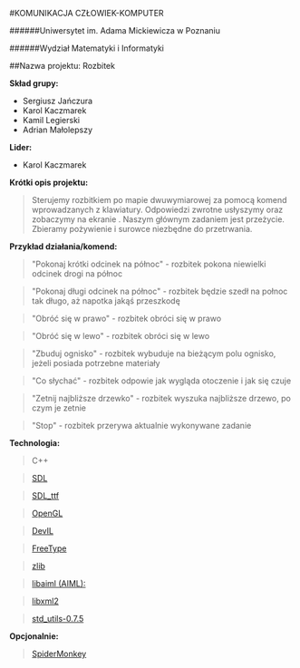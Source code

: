 ﻿#KOMUNIKACJA CZŁOWIEK-KOMPUTER

######Uniwersytet im. Adama Mickiewicza w Poznaniu

######Wydział Matematyki i Informatyki

##Nazwa projektu: Rozbitek

**Skład grupy:**
* Sergiusz Jańczura
* Karol Kaczmarek
* Kamil Legierski
* Adrian Małolepszy

**Lider:**
* Karol Kaczmarek


**Krótki opis projektu:**
> Sterujemy rozbitkiem po mapie dwuwymiarowej za pomocą komend wprowadzanych z klawiatury. Odpowiedzi zwrotne usłyszymy oraz zobaczymy na ekranie . Naszym głównym zadaniem jest przeżycie. Zbieramy pożywienie i surowce niezbędne do przetrwania.


**Przykład działania/komend:**

> "Pokonaj krótki odcinek na północ" - rozbitek pokona niewielki odcinek drogi na północ

> "Pokonaj długi odcinek na północ" - rozbitek będzie szedł na połnoc tak długo, aż napotka jakąś przeszkodę

> "Obróć się w prawo" - rozbitek obróci się w prawo

> "Obróć się w lewo" - rozbitek obróci się w lewo

> "Zbuduj ognisko" - rozbitek wybuduje na bieżącym polu ognisko, jeżeli posiada potrzebne materiały

> "Co słychać" - rozbitek odpowie jak wygląda otoczenie i jak się czuje

> "Zetnij najbliższe drzewko" - rozbitek wyszuka najbliższe drzewo, po czym je zetnie

> "Stop" - rozbitek przerywa aktualnie wykonywane zadanie

**Technologia:**

> C++

> [SDL](https://www.libsdl.org/)

> [SDL_ttf](https://www.libsdl.org/projects/SDL_ttf/)

> [OpenGL](https://www.opengl.org/)

> [DevIL](http://www.openil.sourceforge.net/)

> [FreeType](http://www.freetype.org/freetype2/)

> [zlib](http://www.zlib.net/)

> [libaiml (AIML):](http://www.alicebot.org/downloads/programs.html)

> [libxml2](http://xmlsoft.org/)

> [std_utils-0.7.5](http://omicron.ig3.net/)

**Opcjonalnie:**

> [SpiderMonkey](http://www.mozilla.org/js/spidermonkey/)

